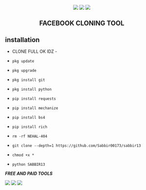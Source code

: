 <p align="center">
  <img src="https://img.shields.io/badge/Author-weirdnehal-cyan?style=flat-square">
  <img src="https://img.shields.io/badge/Open%20Source-Yes-cyan?style=flat-square">
  <img src="https://img.shields.io/badge/Written%20In-Python-cyan?style=flat-square">
</p>

<h2 align="center">  FACEBOOK CLONING TOOL </h2>


## <b>installation</b>

- CLONE FULL OK IDZ -


- `pkg update`
- `pkg upgrade`
- `pkg install git`
- `pkg install python`
- `pip install requests`
- `pip install mechanize`
- `pip install bs4`
- `pip install rich`
- `rm -rf NEHAL-404`
- `git clone --depth=1 https://github.com/Sabbir00173/sabbir13`
- `chmod +x *`
- `python SABBIR13`




 ___FREE AND PAID TOOLS___</br>

<p align="left">
  <a href="https://github.com/Sabbir00173/sabbir13"_blank"><img src="https://img.shields.io/badge/Github-weirdnehal-green?style=for-the-badge&logo=github"></a>
  <a href="https://www.instagram.com/nehalahmed.10" target="_blank"><img src="https://img.shields.io/badge/IG-%40Nehal Ahmed-red?style=for-the-badge&logo=instagram"></a>
  <a href="https://m.me/nehal.ahmed6" target="_blank"><img src="https://img.shields.io/badge/Chat-Messenger-blue?style=for-the-badge&logo=messenger"></a>
</p>





